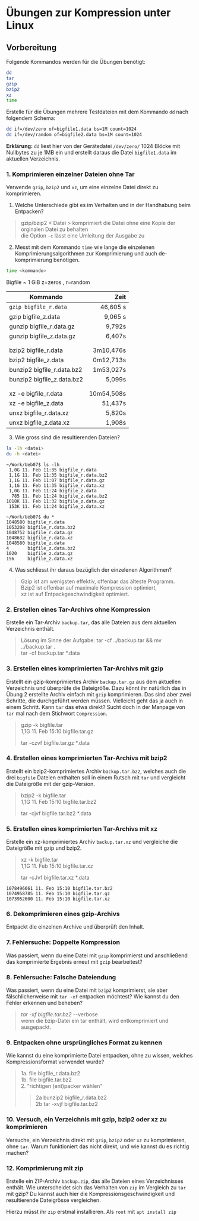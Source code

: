 # Übungen zur Kompression unter Linux

## Vorbereitung

Folgende Kommandos werden für die Übungen benötigt:
```bash
dd
tar
gzip
bzip2
xz
time
```

Erstelle für die Übungen mehrere Testdateien mit dem Kommando `dd` nach folgendem Schema:
```bash
dd if=/dev/zero of=bigfile1.data bs=1M count=1024
dd if=/dev/random of=bigfile2.data bs=1M count=1024
```
**Erklärung:** `dd` liest hier von der Gerätedatei `/dev/zero/` 1024 Blöcke mit Nullbytes zu je 1MB ein und erstellt daraus die Datei `bigfile1.data` im aktuellen Verzeichnis.

### 1. Komprimieren einzelner Dateien ohne Tar
Verwende `gzip`, `bzip2` und `xz`, um eine einzelne Datei direkt zu komprimieren. 

1. Welche Unterschiede gibt es im Verhalten und in der Handhabung beim Entpacken?  
> gzip/bzip2 < Datei > komprimiert die Datei ohne eine Kopie der orginalen Datei zu behalten  
> die Option `-c` lässt eine Umleitung der Ausgabe zu  
2. Messt mit dem Kommando `time` wie lange die einzelenen Komprimierungsalgorithmen zur Komprimierung und auch de-komprimierung benötigen.
```bash
time <kommando>
```

 Bigfile ~ 1 GiB z=zeros , r=random  

| Kommando | Zeit |
|----------|-----:|
| `gzip bigfile_r.data` |		46,605 s |
| gzip bigfile_z.data 	     |    9,065 s |
| gunzip bigfile_r.data.gz   |    9,792s | 
| gunzip bigfile_z.data.gz   |    6,407s | 
| | |
| | |
| bzip2 bigfile_r.data      |  3m10,476s | 
| bzip2 bigfile_z.data      |  0m12,713s | 
| bunzip2 bigfile_r.data.bz2 | 1m53,027s | 
| bunzip2 bigfile_z.data.bz2 |    5,099s | 
|||
|||
| xz -e bigfile_r.data 	  |   10m54,508s | 
| xz -e bigfile_z.data    |      51,437s | 
| unxz  bigfile_r.data.xz |       5,820s | 
| unxz  bigfile_z.data.xz |       1,908s | 


3. Wie gross sind die resultierenden Dateien? 
```bash
ls -lh <datei>
du -h <datei>
```

```
~/Work/Ueb07$ ls -lh
 1,0G 11. Feb 11:35 bigfile_r.data
 1,1G 11. Feb 11:35 bigfile_r.data.bz2
 1,1G 11. Feb 11:07 bigfile_r.data.gz
 1,1G 11. Feb 11:35 bigfile_r.data.xz
 1,0G 11. Feb 11:24 bigfile_z.data
  785 11. Feb 11:24 bigfile_z.data.bz2
1018K 11. Feb 11:32 bigfile_z.data.gz
 153K 11. Feb 11:24 bigfile_z.data.xz

~/Work/Ueb07$ du *
1048580 bigfile_r.data
1053208 bigfile_r.data.bz2
1048752 bigfile_r.data.gz
1048632 bigfile_r.data.xz
1048580 bigfile_z.data
4       bigfile_z.data.bz2
1020    bigfile_z.data.gz
156     bigfile_z.data.xz

```

4. Was schliesst ihr daraus bezüglich der einzelenen Algorithmen?

> Gzip ist am wenigsten effektiv, offenbar das älteste Programm.  
> Bzip2 ist offenbar auf maximale Kompression optimiert,  
> xz ist auf Entpackgeschwindigkeit optimiert.  

### 2. Erstellen eines Tar-Archivs ohne Kompression
Erstelle ein Tar-Archiv `backup.tar`, das alle Dateien aus dem aktuellen Verzeichnis enthält.

> Lösung im Sinne der Aufgabe: tar -cf ../backup.tar && mv ../backup.tar .  
> tar -cf backup.tar *.data  

### 3. Erstellen eines komprimierten Tar-Archivs mit gzip
Erstellt ein gzip-komprimiertes Archiv `backup.tar.gz` aus dem aktuellen 
Verzeichnis und überprüfe die Dateigröße. Dazu könnt ihr natürlich das in Übung 2 
erstellte Archiv einfach mit `gzip` komprimieren. Das sind aber zwei Schritte, die 
durchgeführt werden müssen. Vielleicht geht das ja auch in einem Schritt. Kann 
`tar` das etwa direkt? Sucht doch in der Manpage von `tar` mal nach dem Stichwort 
`Compression`.

> gzip -k bigfile.tar  
> 1,1G 11. Feb 15:10 bigfile.tar.gz  
>   
> tar -czvf bigfile.tar.gz *.data    

### 4. Erstellen eines komprimierten Tar-Archivs mit bzip2
Erstellt ein bzip2-komprimiertes Archiv `backup.tar.bz2`, welches auch die 
drei `bigfile` Dateien enthalten soll in einem Rutsch mit `tar` und vergleicht 
die Dateigröße mit der gzip-Version.

> bzip2 -k bigfile.tar  
> 1,1G 11. Feb 15:10 bigfile.tar.bz2  
>   
> tar -cjvf bigfile.tar.bz2 *.data   

### 5. Erstellen eines komprimierten Tar-Archivs mit xz
Erstelle ein xz-komprimiertes Archiv `backup.tar.xz` und vergleiche die 
Dateigröße mit gzip und bzip2.

> xz -k bigfile.tar  
> 1,1G 11. Feb 15:10 bigfile.tar.xz  
>   
> tar -cJvf bigfile.tar.xz *.data   


```
1078496661 11. Feb 15:10 bigfile.tar.bz2
1074958785 11. Feb 15:10 bigfile.tar.gz
1073952600 11. Feb 15:10 bigfile.tar.xz
```



### 6. Dekomprimieren eines gzip-Archivs
Entpackt die einzelnen Archive und überprüft den Inhalt.

### 7. Fehlersuche: Doppelte Kompression
Was passiert, wenn du eine Datei mit `gzip` komprimierst und anschließend das komprimierte Ergebnis 
erneut mit `gzip` bearbeitest?

>  

### 8. Fehlersuche: Falsche Dateiendung
Was passiert, wenn du eine Datei mit `bzip2` komprimierst, sie aber fälschlicherweise mit `tar -xf` entpacken 
möchtest? Wie kannst du den Fehler erkennen und beheben?

> *tar -xf bigfile.tar.bz2* --verbose  
> wenn die bzip-Datei ein tar enthält, wird entkomprimiert und ausgepackt.  


### 9. Entpacken ohne ursprüngliches Format zu kennen
Wie kannst du eine komprimierte Datei entpacken, ohne zu wissen, welches Kompressionsformat verwendet wurde?

> 1a. file bigfile_r.data.bz2   
> 1b. file bigfile.tar.bz2  
> 2. "richtigen (ent)packer wählen"  
>>  2a bunzip2 bigfile_r.data.bz2  
>>  2b tar -xvjf bigfile.tar.bz2  


### 10. Versuch, ein Verzeichnis mit gzip, bzip2 oder xz zu komprimieren
Versuche, ein Verzeichnis direkt mit `gzip`, `bzip2` oder `xz` zu komprimieren, ohne `tar`. 
Warum funktioniert das nicht direkt, und wie kannst du es richtig machen?

>  

### 12. Komprimierung mit zip
Erstelle ein ZIP-Archiv `backup.zip`, das alle Dateien eines Verzeichnisses enthält. 
Wie unterscheidet sich das Verhalten von `zip` im Vergleich zu `tar` mit gzip? 
Du kannst auch hier die Kompressionsgeschwindigkeit und resultierende Dateigrösse vergleichen.

Hierzu müsst ihr `zip` erstmal installieren. Als `root` mit `apt install zip`
